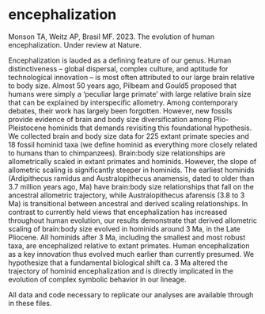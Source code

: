 # encephalization
Monson TA, Weitz AP, Brasil MF. 2023. The evolution of human encephalization. Under review at Nature.

Encephalization is lauded as a defining feature of our genus. Human distinctiveness – global dispersal, complex culture, and aptitude for technological innovation – is most often attributed to our large brain relative to body size. Almost 50 years ago, Pilbeam and Gould5 proposed that humans were simply a ‘peculiar large primate’ with large relative brain size that can be explained by interspecific allometry. Among contemporary debates, their work has largely been forgotten. However, new fossils provide evidence of brain and body size diversification among Plio-Pleistocene hominids that demands revisiting this foundational hypothesis. We collected brain and body size data for 225 extant primate species and 18 fossil hominid taxa (we define hominid as everything more closely related to humans than to chimpanzees). Brain:body size relationships are allometrically scaled in extant primates and hominids. However, the slope of allometric scaling is significantly steeper in hominids. The earliest hominids (Ardipithecus ramidus and Australopithecus anamensis, dated to older than 3.7 million years ago, Ma) have brain:body size relationships that fall on the ancestral allometric trajectory, while Australopithecus afarensis (3.8 to 3 Ma) is transitional between ancestral and derived scaling relationships. In contrast to currently held views that encephalization has increased throughout human evolution, our results demonstrate that derived allometric scaling of brain:body size evolved in hominids around 3 Ma, in the Late Pliocene. All hominids after 3 Ma, including the smallest and most robust taxa, are encephalized relative to extant primates. Human encephalization as a key innovation thus evolved much earlier than currently presumed. We hypothesize that a fundamental biological shift ca. 3 Ma altered the trajectory of hominid encephalization and is directly implicated in the evolution of complex symbolic behavior in our lineage.   

All data and code necessary to replicate our analyses are available through in these files.
